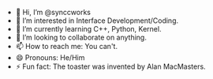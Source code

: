 - 👋 Hi, I’m @synccworks
- 👀 I’m interested in Interface Development/Coding.
- 🌱 I’m currently learning C++, Python, Kernel.
- 💞️ I’m looking to collaborate on anything.
- 📫 How to reach me: You can't.
- 😄 Pronouns: He/Him
- ⚡ Fun fact: The toaster was invented by Alan MacMasters.

<!---
synccworks/synccworks is a ✨ special ✨ repository because its `README.md` (this file) appears on your GitHub profile.
You can click the Preview link to take a look at your changes.
--->
